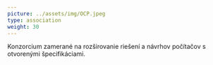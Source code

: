 ```yaml
---
picture: ../assets/img/OCP.jpeg
type: association
weight: 30
---
```


Konzorcium zamerané na rozširovanie riešení a návrhov počítačov s otvorenými špecifikáciami.